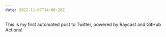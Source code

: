 ```yaml
---
date: 2022-11-07T14:00:28Z
---
```

This is my first automated post to Twitter, powered by Raycast and GitHub Actions!
